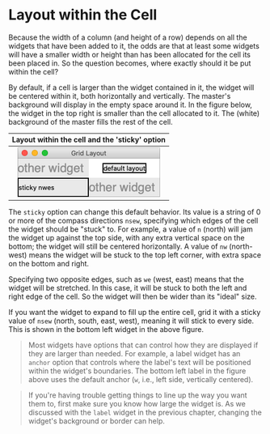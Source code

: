 # Layout within the Cell

Because the width of a column (and height of a row) depends on all the widgets
that have been added to it, the odds are that at least some widgets will have a
smaller width or height than has been allocated for the cell its been placed in.
So the question becomes, where exactly should it be put within the cell?

By default, if a cell is larger than the widget contained in it, the widget will
be centered within it, both horizontally and vertically. The master's background
will display in the empty space around it. In the figure below, the widget in
the top right is smaller than the cell allocated to it. The (white) background
of the master fills the rest of the cell.

|                Layout within the cell and the 'sticky' option               |
| :-------------------------------------------------------------------------: |
| ![Layout within the cell and the 'sticky' option.](./images/gridlayout.png) |

The `sticky` option can change this default behavior. Its value is a string of
0 or more of the compass directions `nsew`, specifying which edges of the cell
the widget should be "stuck" to. For example, a value of `n` (north) will jam
the widget up against the top side, with any extra vertical space on the bottom;
the widget will still be centered horizontally. A value of `nw` (north-west)
means the widget will be stuck to the top left corner, with extra space on the
bottom and right.

Specifying two opposite edges, such as `we` (west, east) means that the widget
will be stretched. In this case, it will be stuck to both the left and right
edge of the cell. So the widget will then be wider than its "ideal" size.

If you want the widget to expand to fill up the entire cell, grid it with a
sticky value of `nsew` (north, south, east, west), meaning it will stick to
every side. This is shown in the bottom left widget in the above figure.

> Most widgets have options that can control how they are displayed if they are
larger than needed. For example, a label widget has an `anchor` option that
controls where the label's text will be positioned within the widget's
boundaries. The bottom left label in the figure above uses the default anchor
(`w`, i.e., left side, vertically centered).

> If you're having trouble getting things to line up the way you want them to,
first make sure you know how large the widget is. As we discussed with the
`label` widget in the previous chapter, changing the widget's background or
border can help.
